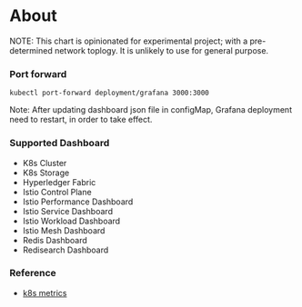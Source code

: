 # About

NOTE: This chart is opinionated for experimental project; with a pre-determined network toplogy. It is unlikely to use for general purpose.

### Port forward

```shell
kubectl port-forward deployment/grafana 3000:3000
```

Note: After updating dashboard json file in configMap, Grafana deployment need to restart, in order to take effect.

### Supported Dashboard
- K8s Cluster
- K8s Storage
- Hyperledger Fabric
- Istio Control Plane
- Istio Performance Dashboard
- Istio Service Dashboard
- Istio Workload Dashboard
- Istio Mesh Dashboard
- Redis Dashboard
- Redisearch Dashboard

### Reference
- [k8s metrics](https://blog.freshtracks.io/a-deep-dive-into-kubernetes-metrics-part-3-container-resource-metrics-361c5ee46e66)
